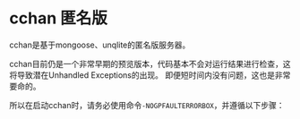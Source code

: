 cchan 匿名版
============

cchan是基于mongoose、unqlite的匿名版服务器。

cchan目前仍是一个非常早期的预览版本，代码基本不会对运行结果进行检查，这将导致潜在Unhandled Exceptions的出现。
即便短时间内没有问题，这也是非常要命的。

所以在启动cchan时，请务必使用命令`-NOGPFAULTERRORBOX`，并遵循以下步骤：


